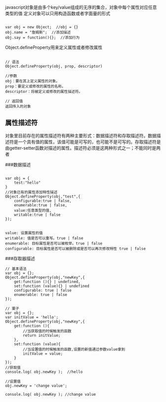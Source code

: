 javascript对象是由多个key/value组成的无序的集合，对象中每个属性对应任意类型的值
定义对象可以只用构造函数或者字面量的形式
```

var obj = new Object;  //obj = {}
obj.name = "詹姆斯";  //添加描述
obj.say = function(){};  //添加行为

```

Object.defineProperty用来定义属性或者修改属性

```

// 语法
Object.defineProperty(obj, prop, descriptor)

//参数
obj：要在其上定义属性的对象。
prop：要定义或修改的属性的名称。
descriptor：将被定义或修改的属性描述符。

// 返回值
返回传入的对象

```

## 属性描述符

对象里目前存在的属性描述符有两种主要形式：数据描述符和存取描述符。数据描述符是一个具有值的属性，该值可能是可写的，也可能不是可写的。存取描述符是由getter-setter函数对描述的属性。描述符必须是这两种形式之一；不能同时是两者

###数据描述
```

var obj = {
    test:"hello"
}
//对象已有的属性添加特性描述
Object.defineProperty(obj,"test",{
    configurable:true | false,
    enumerable:true | false,
    value:任意类型的值,
    writable:true | false
});


value: 设置属性的值
writable: 值是否可以重写。true | false
enumerable: 目标属性是否可以被枚举。true | false
configurable: 目标属性是否可以被删除或是否可以再次修改特性 true | false

```

###存取器描述
```
// 基本语法
var obj = {};
Object.defineProperty(obj,"newKey",{
    get:function (){} | undefined,
    set:function (value){} | undefined
    configurable: true | false
    enumerable: true | false
});

// 栗子
var obj = {};
var initValue = 'hello';
Object.defineProperty(obj,"newKey",{
    get:function (){
        //当获取值的时候触发的函数
        return initValue;    
    },
    set:function (value){
        //当设置值的时候触发的函数,设置的新值通过参数value拿到
        initValue = value;
    }
});
//获取值
console.log( obj.newKey );  //hello

//设置值
obj.newKey = 'change value';

console.log( obj.newKey ); //change value

```

